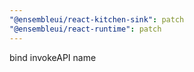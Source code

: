 ```yaml
---
"@ensembleui/react-kitchen-sink": patch
"@ensembleui/react-runtime": patch
---
```


bind invokeAPI name
